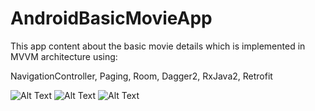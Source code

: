 # AndroidBasicMovieApp

This app content about the basic movie details which is implemented in MVVM architecture using:

 NavigationController, 
 Paging, 
 Room,
 Dagger2,
 RxJava2,
 Retrofit

![Alt Text](https://i.imgur.com/BrJMTeP.png)
![Alt Text](https://i.imgur.com/PiBAYEm.png)
![Alt Text](https://i.imgur.com/Sk3wPvM.png)




